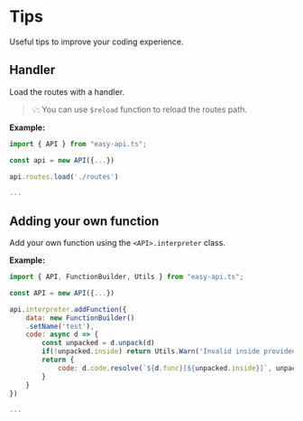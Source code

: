 # Tips

Useful tips to improve your coding experience.

## Handler

Load the routes with a handler.

> 💡: You can use `$reload` function to reload the routes path.

**Example:**
```js
import { API } from "easy-api.ts";

const api = new API({...})

api.routes.load('./routes')

...
```

## Adding your own function

Add your own function using the `<API>.interpreter` class.

**Example:**
```js
import { API, FunctionBuilder, Utils } from "easy-api.ts";

const API = new API({...})

api.interpreter.addFunction({
    data: new FunctionBuilder()
    .setName('test'),
    code: async d => {
        const unpacked = d.unpack(d)
        if(!unpacked.inside) return Utils.Warn('Invalid inside provided in:', d.func)
        return {
            code: d.code.resolve(`${d.func}[${unpacked.inside}]`, unpacked.inside + '< was a test.')
        }
    }
})

...
```
